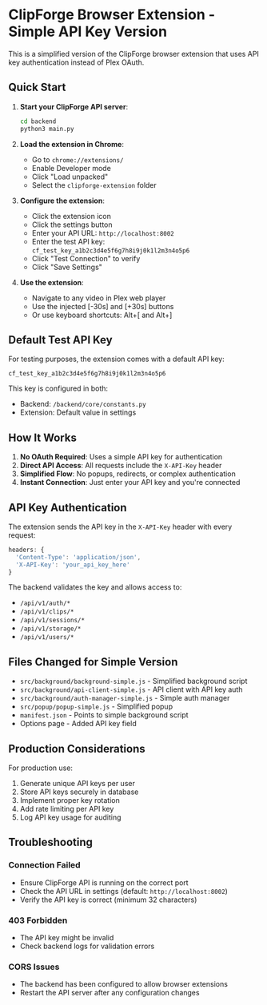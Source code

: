 # ClipForge Browser Extension - Simple API Key Version

This is a simplified version of the ClipForge browser extension that uses API key authentication instead of Plex OAuth.

## Quick Start

1. **Start your ClipForge API server**:
   ```bash
   cd backend
   python3 main.py
   ```

2. **Load the extension in Chrome**:
   - Go to `chrome://extensions/`
   - Enable Developer mode
   - Click "Load unpacked"
   - Select the `clipforge-extension` folder

3. **Configure the extension**:
   - Click the extension icon
   - Click the settings button
   - Enter your API URL: `http://localhost:8002`
   - Enter the test API key: `cf_test_key_a1b2c3d4e5f6g7h8i9j0k1l2m3n4o5p6`
   - Click "Test Connection" to verify
   - Click "Save Settings"

4. **Use the extension**:
   - Navigate to any video in Plex web player
   - Use the injected [-30s] and [+30s] buttons
   - Or use keyboard shortcuts: Alt+[ and Alt+]

## Default Test API Key

For testing purposes, the extension comes with a default API key:
```
cf_test_key_a1b2c3d4e5f6g7h8i9j0k1l2m3n4o5p6
```

This key is configured in both:
- Backend: `/backend/core/constants.py`
- Extension: Default value in settings

## How It Works

1. **No OAuth Required**: Uses a simple API key for authentication
2. **Direct API Access**: All requests include the `X-API-Key` header
3. **Simplified Flow**: No popups, redirects, or complex authentication
4. **Instant Connection**: Just enter your API key and you're connected

## API Key Authentication

The extension sends the API key in the `X-API-Key` header with every request:
```javascript
headers: {
  'Content-Type': 'application/json',
  'X-API-Key': 'your_api_key_here'
}
```

The backend validates the key and allows access to:
- `/api/v1/auth/*`
- `/api/v1/clips/*`
- `/api/v1/sessions/*`
- `/api/v1/storage/*`
- `/api/v1/users/*`

## Files Changed for Simple Version

- `src/background/background-simple.js` - Simplified background script
- `src/background/api-client-simple.js` - API client with API key auth
- `src/background/auth-manager-simple.js` - Simple auth manager
- `src/popup/popup-simple.js` - Simplified popup
- `manifest.json` - Points to simple background script
- Options page - Added API key field

## Production Considerations

For production use:
1. Generate unique API keys per user
2. Store API keys securely in database
3. Implement proper key rotation
4. Add rate limiting per API key
5. Log API key usage for auditing

## Troubleshooting

### Connection Failed
- Ensure ClipForge API is running on the correct port
- Check the API URL in settings (default: `http://localhost:8002`)
- Verify the API key is correct (minimum 32 characters)

### 403 Forbidden
- The API key might be invalid
- Check backend logs for validation errors

### CORS Issues
- The backend has been configured to allow browser extensions
- Restart the API server after any configuration changes
